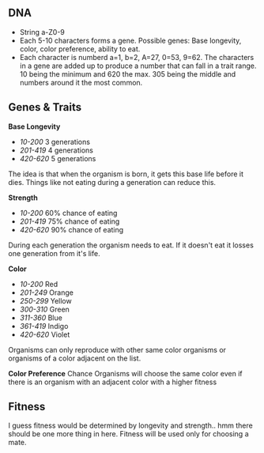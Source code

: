 ## DNA

* String a-Z0-9
* Each 5-10 characters forms a gene. Possible genes: Base longevity, color, color preference, ability to eat.
* Each character is numberd a=1, b=2, A=27, 0=53, 9=62. The characters in a gene are added up to produce a number that can fall in a trait range. 10 being the minimum and 620 the max. 305 being the middle and numbers around it the most common. 

## Genes & Traits
**Base Longevity**

* *10-200* 3 generations
* *201-419* 4 generations
* *420-620* 5 generations

The idea is that when the organism is born, it gets this base life before it dies. Things like not eating during a generation can reduce this. 

**Strength**

* *10-200* 60% chance of eating
* *201-419* 75% chance of eating
* *420-620* 90% chance of eating

During each generation the organism needs to eat. If it doesn't eat it losses one generation from it's life.

**Color**

* *10-200* Red
* *201-249* Orange
* *250-299* Yellow
* *300-310* Green
* *311-360* Blue
* *361-419* Indigo
* *420-620* Violet

Organisms can only reproduce with other same color organisms or organisms of a color adjacent on the list. 

**Color Preference**
Chance Organisms will choose the same color even if there is an organism with an adjacent color with a higher fitness

## Fitness

I guess fitness would be determined by longevity and strength.. hmm there should be one more thing in here. Fitness will be used only for choosing a mate.
